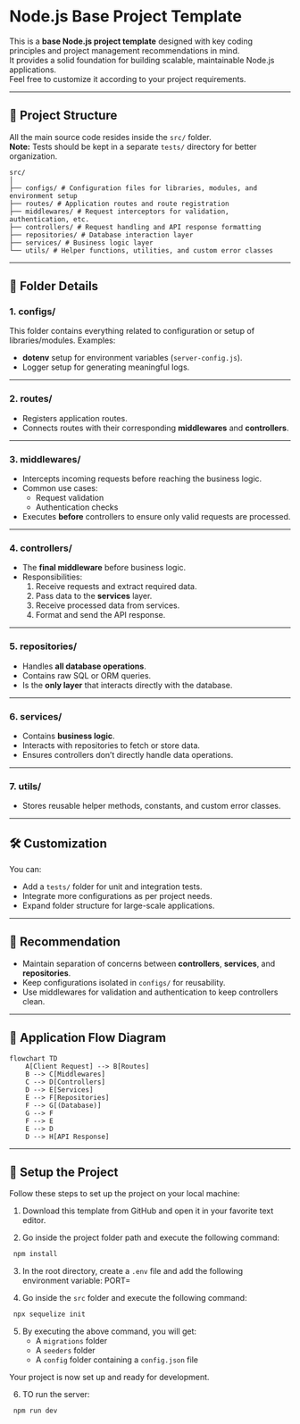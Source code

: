 # Node.js Base Project Template

This is a **base Node.js project template** designed with key coding principles and project management recommendations in mind.  
It provides a solid foundation for building scalable, maintainable Node.js applications.  
Feel free to customize it according to your project requirements.

---

## 📁 Project Structure

All the main source code resides inside the `src/` folder.  
**Note:** Tests should be kept in a separate `tests/` directory for better organization.

```plaintext
src/
│
├── configs/ # Configuration files for libraries, modules, and environment setup
├── routes/ # Application routes and route registration
├── middlewares/ # Request interceptors for validation, authentication, etc.
├── controllers/ # Request handling and API response formatting
├── repositories/ # Database interaction layer
├── services/ # Business logic layer
└── utils/ # Helper functions, utilities, and custom error classes
```

---

## 📂 Folder Details

### **1. configs/**

This folder contains everything related to configuration or setup of libraries/modules.
Examples:

- **dotenv** setup for environment variables (`server-config.js`).
- Logger setup for generating meaningful logs.

---

### **2. routes/**

- Registers application routes.
- Connects routes with their corresponding **middlewares** and **controllers**.

---

### **3. middlewares/**

- Intercepts incoming requests before reaching the business logic.
- Common use cases:
  - Request validation
  - Authentication checks
- Executes **before** controllers to ensure only valid requests are processed.

---

### **4. controllers/**

- The **final middleware** before business logic.
- Responsibilities:
  1. Receive requests and extract required data.
  2. Pass data to the **services** layer.
  3. Receive processed data from services.
  4. Format and send the API response.

---

### **5. repositories/**

- Handles **all database operations**.
- Contains raw SQL or ORM queries.
- Is the **only layer** that interacts directly with the database.

---

### **6. services/**

- Contains **business logic**.
- Interacts with repositories to fetch or store data.
- Ensures controllers don’t directly handle data operations.

---

### **7. utils/**

- Stores reusable helper methods, constants, and custom error classes.

---

## 🛠 Customization

You can:

- Add a `tests/` folder for unit and integration tests.
- Integrate more configurations as per project needs.
- Expand folder structure for large-scale applications.

---

## 📌 Recommendation

- Maintain separation of concerns between **controllers**, **services**, and **repositories**.
- Keep configurations isolated in `configs/` for reusability.
- Use middlewares for validation and authentication to keep controllers clean.

---

## 🔄 Application Flow Diagram

```mermaid
flowchart TD
    A[Client Request] --> B[Routes]
    B --> C[Middlewares]
    C --> D[Controllers]
    D --> E[Services]
    E --> F[Repositories]
    F --> G[(Database)]
    G --> F
    F --> E
    E --> D
    D --> H[API Response]
```

---

## 🚀 Setup the Project

Follow these steps to set up the project on your local machine:

1. Download this template from GitHub and open it in your favorite text editor.

2. Go inside the project folder path and execute the following command:

```bash
 npm install
```

3. In the root directory, create a `.env` file and add the following environment variable:
   PORT=<port number of your choice>

4. Go inside the `src` folder and execute the following command:

```bash
 npx sequelize init
```

5. By executing the above command, you will get:
   - A `migrations` folder
   - A `seeders` folder
   - A `config` folder containing a `config.json` file

Your project is now set up and ready for development.

6. TO run the server:

```bash
 npm run dev
```
